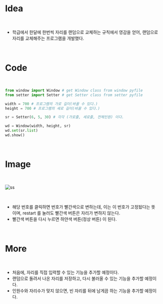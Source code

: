 
# Idea

<br/>

- 학급에서 한달에 한번씩 자리를 랜덤으로 교체하는 규칙에서 영감을 얻어, 랜덤으로 자리를 교체해주는 프로그램을 개발했다.

<br/>

# Code

<br/>

```python
from window import Window # get Window class from window pyfile
from setter import Setter # get Setter class from setter pyfile

width = 700 # 프로그램의 가로 길이(바꿀 수 있다.)
height = 700 # 프로그램의 세로 길이(바꿀 수 있다.)

sr = Setter(6, 5, 30) # 각각 (가로줄, 세로줄, 전체인원) 이다.

wd = Window(width, height, sr)
wd.set(sr.list)
wd.show()
```

<br/>

# Image

<br/>

![ss](https://user-images.githubusercontent.com/71556009/168117047-9287eb71-7661-4f64-b846-c7b767098e47.PNG)

<br/>

- 해당 번호를 클릭하면 번호가 빨간색으로 변하는데, 이는 이 번호가 고정됬다는 뜻이며, restart 를 눌러도 빨간색 버튼은 자리가 변하지 않는다.
- 빨간색 버튼을 다시 누르면 하얀색 버튼(정상 버튼) 이 된다.

<br/>

# More

<br/>

- 처음에, 자리를 직접 입력할 수 있는 기능을 추가할 예정이다.
- 랜덤으로 돌려서 나온 자리를 저장하고, 다시 불러올 수 있는 기능을 추가할 예정이다.
- 인원수와 자리수가 맞지 않으면, 빈 자리를 뒤에 남게끔 하는 기능을 추가할 예정이다.